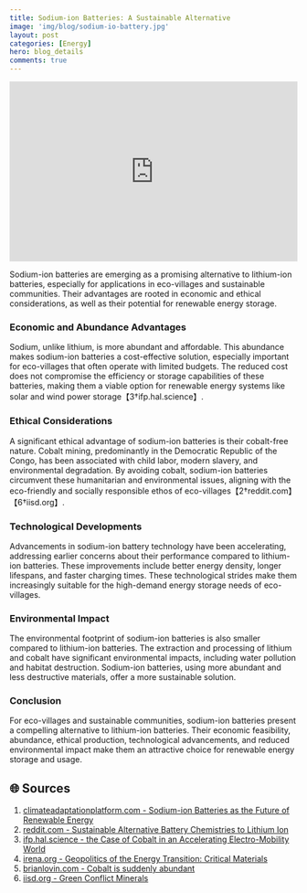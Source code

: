 ```yaml
---
title: Sodium-ion Batteries: A Sustainable Alternative
image: 'img/blog/sodium-io-battery.jpg'
layout: post
categories: [Energy]
hero: blog_details
comments: true
---
```


<iframe width="100%" height="315" src="https://www.youtube.com/embed/RQE56ksVBB4?si=jDtkjsIbefX1dkA2" title="YouTube video player" frameborder="0" allow="accelerometer; autoplay; clipboard-write; encrypted-media; gyroscope; picture-in-picture; web-share" allowfullscreen></iframe>


Sodium-ion batteries are emerging as a promising alternative to lithium-ion batteries, especially for applications in eco-villages and sustainable communities. Their advantages are rooted in economic and ethical considerations, as well as their potential for renewable energy storage.

### Economic and Abundance Advantages
Sodium, unlike lithium, is more abundant and affordable. This abundance makes sodium-ion batteries a cost-effective solution, especially important for eco-villages that often operate with limited budgets. The reduced cost does not compromise the efficiency or storage capabilities of these batteries, making them a viable option for renewable energy systems like solar and wind power storage【3†ifp.hal.science】.

### Ethical Considerations
A significant ethical advantage of sodium-ion batteries is their cobalt-free nature. Cobalt mining, predominantly in the Democratic Republic of the Congo, has been associated with child labor, modern slavery, and environmental degradation. By avoiding cobalt, sodium-ion batteries circumvent these humanitarian and environmental issues, aligning with the eco-friendly and socially responsible ethos of eco-villages【2†reddit.com】【6†iisd.org】.

### Technological Developments
Advancements in sodium-ion battery technology have been accelerating, addressing earlier concerns about their performance compared to lithium-ion batteries. These improvements include better energy density, longer lifespans, and faster charging times. These technological strides make them increasingly suitable for the high-demand energy storage needs of eco-villages.

### Environmental Impact
The environmental footprint of sodium-ion batteries is also smaller compared to lithium-ion batteries. The extraction and processing of lithium and cobalt have significant environmental impacts, including water pollution and habitat destruction. Sodium-ion batteries, using more abundant and less destructive materials, offer a more sustainable solution.

### Conclusion
For eco-villages and sustainable communities, sodium-ion batteries present a compelling alternative to lithium-ion batteries. Their economic feasibility, abundance, ethical production, technological advancements, and reduced environmental impact make them an attractive choice for renewable energy storage and usage.

## 🌐 Sources

1. [climateadaptationplatform.com - Sodium-ion Batteries as the Future of Renewable Energy](https://climateadaptationplatform.com/sodium-ion-batteries-as-the-future-of-renewable-energy-storage/)
2. [reddit.com - Sustainable Alternative Battery Chemistries to Lithium Ion](https://www.reddit.com/r/solarpunk/comments/16rbr0q/sustainable_alternative_battery_chemistries_to/)
3. [ifp.hal.science - the Case of Cobalt in an Accelerating Electro-Mobility World](https://ifp.hal.science/hal-03563296/document)
4. [irena.org - Geopolitics of the Energy Transition: Critical Materials](https://www.irena.org/Digital-Report/Geopolitics-of-the-Energy-Transition-Critical-Materials)
5. [brianlovin.com - Cobalt is suddenly abundant](https://brianlovin.com/hn/34853522)
6. [iisd.org - Green Conflict Minerals](https://www.iisd.org/story/green-conflict-minerals/)
